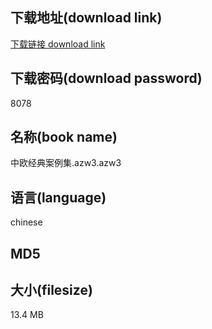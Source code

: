 ## 下载地址(download link)
[下载链接 download link](https://tutu365.netlify.app/?s=%E4%B8%AD%E6%AC%A7%E7%BB%8F%E5%85%B8%E6%A1%88%E4%BE%8B%E9%9B%86.azw3)

## 下载密码(download password)
8078

## 名称(book name)
中欧经典案例集.azw3.azw3

## 语言(language)
chinese

## MD5


## 大小(filesize)
13.4 MB

